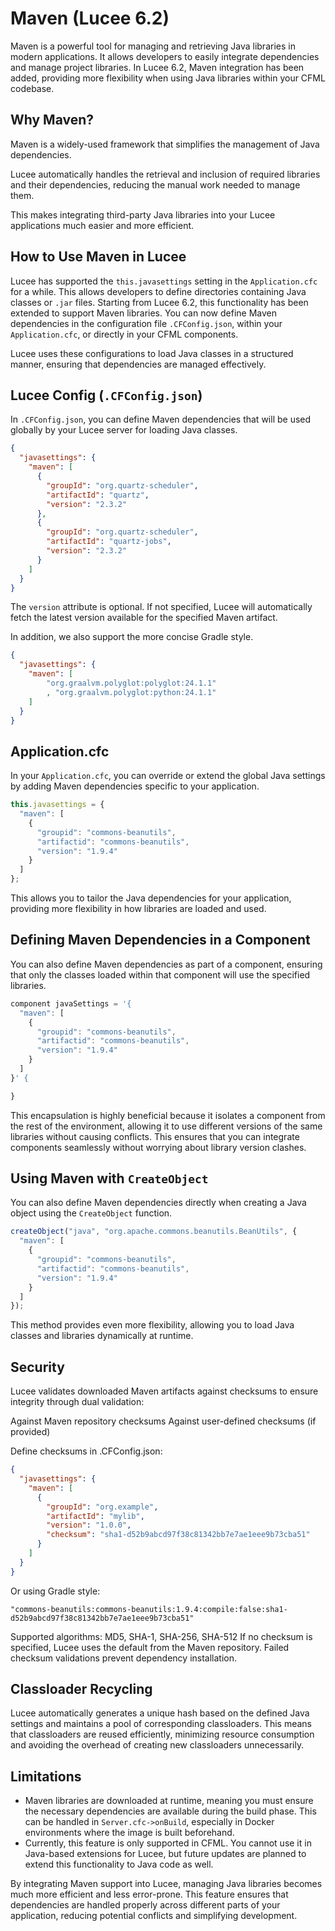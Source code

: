 
<!--
{
  "title": "Using Maven directly via CFML",
  "id": "maven",
  "categories": [
    "java"
  ],
  "since": "6.2",
  "description": "How to use Maven in Lucee",
  "keywords": [
    "Maven",
    "Java",
    "OSGi"
  ],
  "related":[
    "function-createobject",
    "tag-import"
  ]
}
-->

# Maven (Lucee 6.2)

Maven is a powerful tool for managing and retrieving Java libraries in modern applications. 
It allows developers to easily integrate dependencies and manage project libraries. In Lucee 6.2, Maven integration has been added, providing more flexibility when using Java libraries within your CFML codebase.

## Why Maven?

Maven is a widely-used framework that simplifies the management of Java dependencies.

Lucee automatically handles the retrieval and inclusion of required libraries and their dependencies, reducing the manual work needed to manage them. 

This makes integrating third-party Java libraries into your Lucee applications much easier and more efficient.

## How to Use Maven in Lucee

Lucee has supported the `this.javasettings` setting in the `Application.cfc` for a while. 
This allows developers to define directories containing Java classes or `.jar` files. Starting from Lucee 6.2, this functionality has been extended to support Maven libraries. 
You can now define Maven dependencies in the configuration file `.CFConfig.json`, within your `Application.cfc`, or directly in your CFML components.

Lucee uses these configurations to load Java classes in a structured manner, ensuring that dependencies are managed effectively.

## Lucee Config (`.CFConfig.json`)

In `.CFConfig.json`, you can define Maven dependencies that will be used globally by your Lucee server for loading Java classes.

```json
{
  "javasettings": {
    "maven": [
      {
        "groupId": "org.quartz-scheduler",
        "artifactId": "quartz",
        "version": "2.3.2"
      },
      {
        "groupId": "org.quartz-scheduler",
        "artifactId": "quartz-jobs",
        "version": "2.3.2"
      }
    ]
  }
}
```

The `version` attribute is optional. If not specified, Lucee will automatically fetch the latest version available for the specified Maven artifact.

In addition, we also support the more concise Gradle style.

```json
{
  "javasettings": {
    "maven": [
        "org.graalvm.polyglot:polyglot:24.1.1"
        , "org.graalvm.polyglot:python:24.1.1"
    ]
  }
}
```

## Application.cfc

In your `Application.cfc`, you can override or extend the global Java settings by adding Maven dependencies specific to your application.

```javascript
this.javasettings = {
  "maven": [
    {
      "groupid": "commons-beanutils",
      "artifactid": "commons-beanutils",
      "version": "1.9.4"
    }
  ]
};
```

This allows you to tailor the Java dependencies for your application, providing more flexibility in how libraries are loaded and used.

## Defining Maven Dependencies in a Component

You can also define Maven dependencies as part of a component, ensuring that only the classes loaded within that component will use the specified libraries.

```javascript
component javaSettings = '{
  "maven": [
    {
      "groupid": "commons-beanutils",
      "artifactid": "commons-beanutils",
      "version": "1.9.4"
    }
  ]
}' {

}
```

This encapsulation is highly beneficial because it isolates a component from the rest of the environment, allowing it to use different versions of the same libraries without causing conflicts. This ensures that you can integrate components seamlessly without worrying about library version clashes.

## Using Maven with `CreateObject`

You can also define Maven dependencies directly when creating a Java object using the `CreateObject` function.

```javascript
createObject("java", "org.apache.commons.beanutils.BeanUtils", {
  "maven": [
    {
      "groupid": "commons-beanutils",
      "artifactid": "commons-beanutils",
      "version": "1.9.4"
    }
  ]
});
```

This method provides even more flexibility, allowing you to load Java classes and libraries dynamically at runtime.

## Security

Lucee validates downloaded Maven artifacts against checksums to ensure integrity through dual validation:

Against Maven repository checksums
Against user-defined checksums (if provided)

Define checksums in .CFConfig.json:

```json
{
  "javasettings": {
    "maven": [
      {
        "groupId": "org.example",
        "artifactId": "mylib",
        "version": "1.0.0",
        "checksum": "sha1-d52b9abcd97f38c81342bb7e7ae1eee9b73cba51"
      }
    ]
  }
}
```

Or using Gradle style:

```
"commons-beanutils:commons-beanutils:1.9.4:compile:false:sha1-d52b9abcd97f38c81342bb7e7ae1eee9b73cba51"
```

Supported algorithms: MD5, SHA-1, SHA-256, SHA-512
If no checksum is specified, Lucee uses the default from the Maven repository. Failed checksum validations prevent dependency installation.

## Classloader Recycling

Lucee automatically generates a unique hash based on the defined Java settings and maintains a pool of corresponding classloaders. This means that classloaders are reused efficiently, minimizing resource consumption and avoiding the overhead of creating new classloaders unnecessarily.

## Limitations

- Maven libraries are downloaded at runtime, meaning you must ensure the necessary dependencies are available during the build phase. This can be handled in `Server.cfc->onBuild`, especially in Docker environments where the image is built beforehand.
- Currently, this feature is only supported in CFML. You cannot use it in Java-based extensions for Lucee, but future updates are planned to extend this functionality to Java code as well.

By integrating Maven support into Lucee, managing Java libraries becomes much more efficient and less error-prone. This feature ensures that dependencies are handled properly across different parts of your application, reducing potential conflicts and simplifying development.
